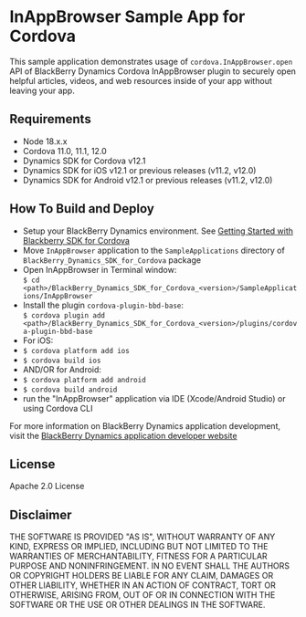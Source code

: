 # InAppBrowser Sample App for Cordova

This sample application demonstrates usage of `cordova.InAppBrowser.open` API of BlackBerry Dynamics Cordova InAppBrowser plugin to securely open helpful articles, videos, and web resources inside of your app without leaving your app.

## Requirements

- Node 18.x.x
- Cordova 11.0, 11.1, 12.0
- Dynamics SDK for Cordova v12.1
- Dynamics SDK for iOS v12.1 or previous releases (v11.2, v12.0)
- Dynamics SDK for Android v12.1 or previous releases (v11.2, v12.0)

## How To Build and Deploy

- Setup your BlackBerry Dynamics environment. See [Getting Started with Blackberry SDK for Cordova](https://docs.blackberry.com/en/development-tools/blackberry-dynamics-sdk-cordova/)
- Move `InAppBrowser` application to the `SampleApplications` directory of `BlackBerry_Dynamics_SDK_for_Cordova` package
- Open InAppBrowser in Terminal window:  
  `$ cd <path>/BlackBerry_Dynamics_SDK_for_Cordova_<version>/SampleApplications/InAppBrowser`
- Install the plugin `cordova-plugin-bbd-base`:  
  `$ cordova plugin add <path>/BlackBerry_Dynamics_SDK_for_Cordova_<version>/plugins/cordova-plugin-bbd-base`
- For iOS:
- `$ cordova platform add ios`
- `$ cordova build ios`
- AND/OR for Android:
- `$ cordova platform add android`
- `$ cordova build android`
- run the "InAppBrowser" application via IDE (Xcode/Android Studio) or using Cordova CLI

For more information on BlackBerry Dynamics application development, visit the [BlackBerry Dynamics application developer website](https://developers.blackberry.com/dynamics)

## License

Apache 2.0 License

## Disclaimer

THE SOFTWARE IS PROVIDED "AS IS", WITHOUT WARRANTY OF ANY KIND, EXPRESS OR IMPLIED, INCLUDING BUT NOT LIMITED TO THE WARRANTIES OF MERCHANTABILITY, FITNESS FOR A PARTICULAR PURPOSE AND NONINFRINGEMENT. IN NO EVENT SHALL THE AUTHORS OR COPYRIGHT HOLDERS BE LIABLE FOR ANY CLAIM, DAMAGES OR OTHER LIABILITY, WHETHER IN AN ACTION OF CONTRACT, TORT OR OTHERWISE, ARISING FROM, OUT OF OR IN CONNECTION WITH THE SOFTWARE OR THE USE OR OTHER DEALINGS IN THE SOFTWARE.
